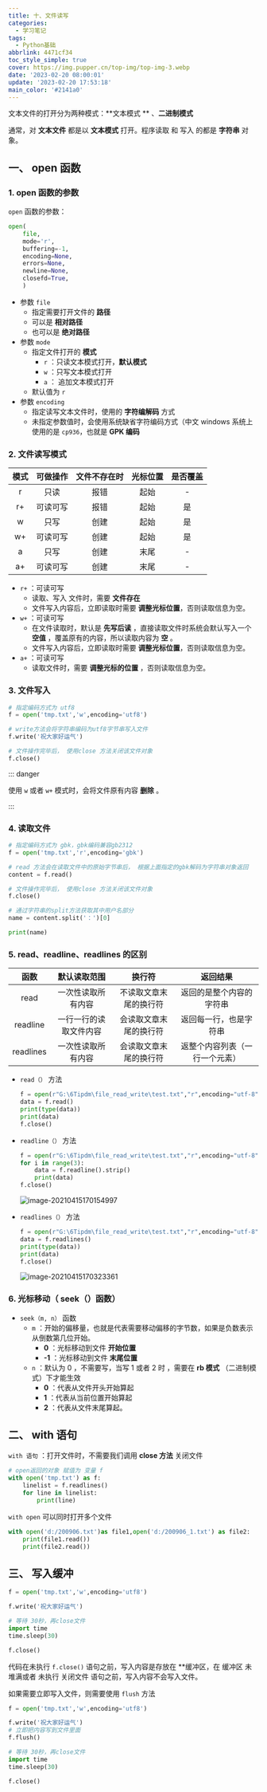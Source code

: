 ```yaml
---
title: 十、文件读写
categories:
  - 学习笔记
tags:
  - Python基础
abbrlink: 4471cf34
toc_style_simple: true
cover: https://img.pupper.cn/top-img/top-img-3.webp
date: '2023-02-20 08:00:01'
update: '2023-02-20 17:53:18'
main_color: '#2141a0'
---
```


文本文件的打开分为两种模式：**文本模式 ** 、**二进制模式**

通常，对 **文本文件** 都是以 **文本模式** 打开。程序读取 和 写入 的都是 **字符串** 对象。

## 一、 open 函数

### 1. open 函数的参数

`open` 函数的参数：

```python
open(
    file,
    mode='r',
    buffering=-1,
    encoding=None,
    errors=None,
    newline=None,
    closefd=True,
    )
```

- 参数 `file`
  - 指定需要打开文件的 **路径**
  - 可以是 **相对路径**
  - 也可以是 **绝对路径**
- 参数 `mode`
  - 指定文件打开的 **模式**
    - `r` ：只读文本模式打开，**默认模式**
    - `w` ：只写文本模式打开
    - `a` ： 追加文本模式打开
  - 默认值为 `r`
- 参数 `encoding`
  - 指定读写文本文件时，使用的 **字符编解码** 方式
  - 未指定参数值时，会使用系统缺省字符编码方式（中文 windows 系统上使用的是 `cp936`，也就是 **GPK 编码**

### 2. 文件读写模式

| 模式 | 可做操作 | 文件不存在时 | 光标位置 | 是否覆盖 |
| :--: | :------: | :----------: | :------: | :------: |
|  r   |   只读   |     报错     |   起始   |    -     |
|  r+  | 可读可写 |     报错     |   起始   |    是    |
|  w   |   只写   |     创建     |   起始   |    是    |
|  w+  | 可读可写 |     创建     |   起始   |    是    |
|  a   |   只写   |     创建     |   末尾   |    -     |
|  a+  | 可读可写 |     创建     |   末尾   |    -     |

- `r+` ：可读可写
  - 读取、写入 文件时，需要 **文件存在**
  - 文件写入内容后，立即读取时需要 **调整光标位置**，否则读取信息为空。
- `w+` ：可读可写
  - 在文件读取时，默认是 **先写后读** ，直接读取文件时系统会默认写入一个 **空值** ，覆盖原有的内容，所以读取内容为 **空** 。
  - 文件写入内容后，立即读取时需要 **调整光标位置**，否则读取信息为空。
- `a+` ：可读可写
  - 读取文件时，需要 **调整光标的位置** ，否则读取信息为空。

### 3. 文件写入

```python
# 指定编码方式为 utf8
f = open('tmp.txt','w',encoding='utf8')

# write方法会将字符串编码为utf8字节串写入文件
f.write('祝大家好运气')

# 文件操作完毕后， 使用close 方法关闭该文件对象
f.close()
```

::: danger

使用 `w` 或者 `w+` 模式时，会将文件原有内容 **删除** 。

:::

### 4. 读取文件

```python
# 指定编码方式为 gbk，gbk编码兼容gb2312
f = open('tmp.txt','r',encoding='gbk')

# read 方法会在读取文件中的原始字节串后， 根据上面指定的gbk解码为字符串对象返回
content = f.read()

# 文件操作完毕后， 使用close 方法关闭该文件对象
f.close()

# 通过字符串的split方法获取其中用户名部分
name = content.split('：')[0]

print(name)
```

### 5. read、readline、readlines 的区别

|   函数    |      默认读取范围      |         换行符         |            返回结果            |
| :-------: | :--------------------: | :--------------------: | :----------------------------: |
|   read    |   一次性读取所有内容   | 不读取文章末尾的换行符 |    返回的是整个内容的字符串    |
| readline  | 一行一行的读取文件内容 | 会读取文章末尾的换行符 |     返回每一行，也是字符串     |
| readlines |   一次性读取所有内容   | 会读取文章末尾的换行符 | 返整个内容列表（一行一个元素） |

- `read（）` 方法

  ```python
  f = open(r"G:\6Tipdm\file_read_write\test.txt","r",encoding="utf-8")
  data = f.read()
  print(type(data))
  print(data)
  f.close()
  ```

- `readline（）` 方法

  ```python
  f = open(r"G:\6Tipdm\file_read_write\test.txt","r",encoding="utf-8")
  for i in range(3):
      data = f.readline().strip()
      print(data)
  f.close()
  ```

  ![image-20210415170154997](https://img.pupper.cn/img/20210628102735.png)

- `readlines（）` 方法

  ```python
  f = open(r"G:\6Tipdm\file_read_write\test.txt","r",encoding="utf-8")
  data = f.readlines()
  print(type(data))
  print(data)
  f.close()
  ```

  ![image-20210415170323361](https://img.pupper.cn/img/20210628102740.png)

### 6. 光标移动（ seek（）函数）

- `seek（m, n）` 函数
  - `m` ：开始的偏移量，也就是代表需要移动偏移的字节数，如果是负数表示从倒数第几位开始。
    - **0** ：光标移动到文件 **开始位置**
    - **-1** ：光标移动到文件 **末尾位置**
  - `n` ：默认为 0 ，不需要写，当写 1 或者 2 时 ，需要在 **rb 模式** （二进制模式）下才能生效
    - **0** ：代表从文件开头开始算起
    - **1** ：代表从当前位置开始算起
    - **2** ：代表从文件末尾算起。

## 二、 with 语句

`with 语句` ：打开文件时，不需要我们调用 **close 方法** 关闭文件

```python
# open返回的对象 赋值为 变量 f
with open('tmp.txt') as f:
    linelist = f.readlines()
    for line in linelist:
        print(line)
```

`with open` 可以同时打开多个文件

```python
with open('d:/200906.txt')as file1,open('d:/200906_1.txt') as file2:
    print(file1.read())
    print(file2.read())
```

## 三、 写入缓冲

```python
f = open('tmp.txt','w',encoding='utf8')

f.write('祝大家好运气')

# 等待 30秒，再close文件
import time
time.sleep(30)

f.close()
```

代码在未执行 `f.close()` 语句之前，写入内容是存放在 \*\*缓冲区，在 缓冲区 未堆满或者 未执行 关闭文件 语句之前，写入内容不会写入文件。

如果需要立即写入文件，则需要使用 `flush` 方法

```python
f = open('tmp.txt','w',encoding='utf8')

f.write('祝大家好运气')
# 立即把内容写到文件里面
f.flush()

# 等待 30秒，再close文件
import time
time.sleep(30)

f.close()
```
